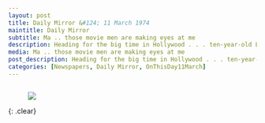 ```yaml
---
layout: post
title: Daily Mirror &#124; 11 March 1974
maintitle: Daily Mirror
subtitle: Ma .. those movie men are making eyes at me
description: Heading for the big time in Hollywood . . . ten-year-old Lena Zavaroni.
media: Ma .. those movie men are making eyes at me
post_description: Heading for the big time in Hollywood . . . ten-year-old Lena Zavaroni.
categories: [Newspapers, Daily Mirror, OnThisDay11March]
---
```


<figure class="fig1">
<a href="/assets/images/daily-mirror/1978-03-02-daily-mirror-page-3.png"><img src="/assets/images/daily-mirror/1978-03-02-daily-mirror-page-3.png" class="full-width zoom-in"></a>
</figure>

<br />{: .clear}

<style>
.fig1 {float:left; width:100%;}
</style>

